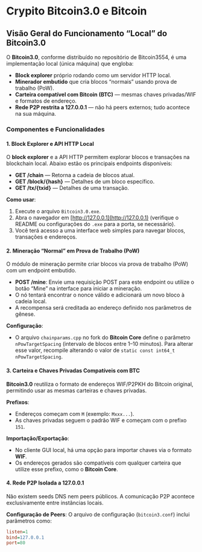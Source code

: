 # Crypito Bitcoin3.0 e Bitcoin

## Visão Geral do Funcionamento “Local” do Bitcoin3.0

O **Bitcoin3.0**, conforme distribuído no repositório de Bitcoin3554, é uma implementação local (única máquina) que engloba:

- **Block explorer** próprio rodando como um servidor HTTP local.
- **Minerador embutido** que cria blocos “normais” usando prova de trabalho (PoW).
- **Carteira compatível com Bitcoin (BTC)** — mesmas chaves privadas/WIF e formatos de endereço.
- **Rede P2P restrita a 127.0.0.1** — não há peers externos; tudo acontece na sua máquina.

### Componentes e Funcionalidades

#### 1. Block Explorer e API HTTP Local
O **block explorer** e a API HTTP permitem explorar blocos e transações na blockchain local. Abaixo estão os principais endpoints disponíveis:

- **GET /chain** — Retorna a cadeia de blocos atual.
- **GET /block/{hash}** — Detalhes de um bloco específico.
- **GET /tx/{txid}** — Detalhes de uma transação.

**Como usar**:
1. Execute o arquivo `Bitcoin3.0.exe`.
2. Abra o navegador em [http://127.0.0.1](http://127.0.0.1) (verifique o README ou configurações do `.exe` para a porta, se necessário).
3. Você terá acesso a uma interface web simples para navegar blocos, transações e endereços.

#### 2. Mineração “Normal” em Prova de Trabalho (PoW)
O módulo de mineração permite criar blocos via prova de trabalho (PoW) com um endpoint embutido.

- **POST /mine**: Envie uma requisição POST para este endpoint ou utilize o botão “Mine” na interface para iniciar a mineração.
- O nó tentará encontrar o nonce válido e adicionará um novo bloco à cadeia local.
- A recompensa será creditada ao endereço definido nos parâmetros de gênese.

**Configuração**:
- O arquivo `chainparams.cpp` no fork do **Bitcoin Core** define o parâmetro `nPowTargetSpacing` (intervalo de blocos entre 1–10 minutos). Para alterar esse valor, recompile alterando o valor de `static const int64_t nPowTargetSpacing`.

#### 3. Carteira e Chaves Privadas Compatíveis com BTC
**Bitcoin3.0** reutiliza o formato de endereços WIF/P2PKH do Bitcoin original, permitindo usar as mesmas carteiras e chaves privadas.

**Prefixos**:
- Endereços começam com `M` (exemplo: `Mxxx...`).
- As chaves privadas seguem o padrão WIF e começam com o prefixo `151`.

**Importação/Exportação**:
- No cliente GUI local, há uma opção para importar chaves via o formato **WIF**.
- Os endereços gerados são compatíveis com qualquer carteira que utilize esse prefixo, como o **Bitcoin Core**.

#### 4. Rede P2P Isolada a 127.0.0.1
Não existem seeds DNS nem peers públicos. A comunicação P2P acontece exclusivamente entre instâncias locais.

**Configuração de Peers**:
O arquivo de configuração (`bitcoin3.conf`) inclui parâmetros como:
```ini
listen=1
bind=127.0.0.1
port=80
